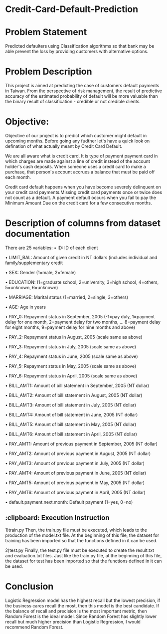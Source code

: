 # Credit-Card-Default-Prediction

# Problem Statement 
Predicted defaulters using Classification algorithms so that bank may be able prevent
the loss by providing customers with alternative options. 

# <b> Problem Description </b>

 This project is aimed at predicting the case of customers default payments in Taiwan. From the perspective of risk management, the result of predictive accuracy of the estimated probability of default will be more valuable than the binary result of classification - credible or not credible clients.
 
 # Objective:

Objective of our project is to predict which customer might default in upcoming months. Before going any fudther let's have a quick look on defination of what actually meant by Credit Card Default.

We are all aware what is credit card. It is type of payment payment card in which charges are made against a line of credit instead of the account holder's cash deposits. When someone uses a credit card to make a purchase, that person's account accrues a balance that must be paid off each month.

Credit card default happens when you have become severely delinquent on your credit card payments.Missing credit card payments once or twice does not count as a default. A payment default occurs when you fail to pay the Minimum Amount Due on the credit card for a few consecutive months.

#  Description of columns from dataset documentation

There are 25 variables:
• ID: ID of each client

• LIMIT_BAL: Amount of given credit in NT dollars (includes individual and family/supplementary credit

• SEX: Gender (1=male, 2=female)

• EDUCATION: (1=graduate school, 2=university, 3=high school, 4=others, 5=unknown, 6=unknown)

• MARRIAGE: Marital status (1=married, 2=single, 3=others)

• AGE: Age in years

• PAY_0: Repayment status in September, 2005 (-1=pay duly, 1=payment delay for one month, 2=payment delay for two months, … 8=payment delay for eight months, 9=payment delay for nine months and above)

• PAY_2: Repayment status in August, 2005 (scale same as above)

• PAY_3: Repayment status in July, 2005 (scale same as above)

• PAY_4: Repayment status in June, 2005 (scale same as above)

• PAY_5: Repayment status in May, 2005 (scale same as above)

• PAY_6: Repayment status in April, 2005 (scale same as above)

• BILL_AMT1: Amount of bill statement in September, 2005 (NT dollar)

• BILL_AMT2: Amount of bill statement in August, 2005 (NT dollar)

• BILL_AMT3: Amount of bill statement in July, 2005 (NT dollar)

• BILL_AMT4: Amount of bill statement in June, 2005 (NT dollar)

• BILL_AMT5: Amount of bill statement in May, 2005 (NT dollar)

• BILL_AMT6: Amount of bill statement in April, 2005 (NT dollar)

• PAY_AMT1: Amount of previous payment in September, 2005 (NT dollar)

• PAY_AMT2: Amount of previous payment in August, 2005 (NT dollar)

• PAY_AMT3: Amount of previous payment in July, 2005 (NT dollar)

• PAY_AMT4: Amount of previous payment in June, 2005 (NT dollar)

• PAY_AMT5: Amount of previous payment in May, 2005 (NT dollar)

• PAY_AMT6: Amount of previous payment in April, 2005 (NT dollar)

• default.payment.next.month: Default payment (1=yes, 0=no)

<h2> :clipboard: Execution Instruction</h2>

1)train.py
Then, the train.py file must be executed, which leads to the production of the model.txt file. At the beginning of this file, the dataset for training has been imported so that the functions defined in it can be used.

2)test.py
Finally, the test.py file must be executed to create the result.txt and evaluation.txt files. Just like the train.py file, at the beginning of this file, the dataset for test has been imported so that the functions defined in it can be used.


# Conclusion
Logistic Regression model has the highest recall but the lowest precision, if the business cares recall the most, then this model is the best candidate. If the balance of recall and precision is the most important metric, then Random Forest is the ideal model. Since Random Forest has slightly lower recall but much higher precision than Logistic Regression, I would recommend Random Forest.
